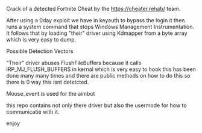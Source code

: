 Crack of a detected Fortnite Cheat by the https://cheater.rehab/ team.


After using a 0day exploit we have in keyauth to bypass the login it then runs a system command that stops Windows Management Instrumentation. It follows that by loading "their" driver using Kdmapper from a byte array which is very easy to dump.

Possible Detection Vectors


"Their" driver abuses FlushFileBuffers because it calls IRP_MJ_FLUSH_BUFFERS in kernal which is very easy to hook this has been done many many times and there are public methods on how to do this so there is 0 way this isnt detetcted.

Mouse_event is used for the aimbot 


this repo contains not only there driver but also the usermode for how to communicatie with it.

enjoy
